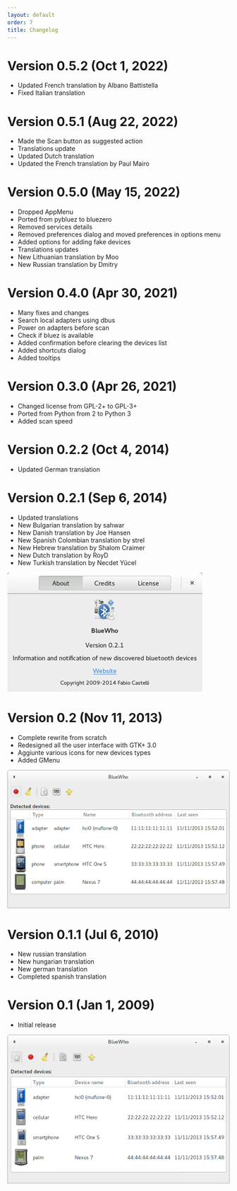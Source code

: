 ```yaml
---
layout: default
order: 7
title: Changelog
---
```

# Version 0.5.2 (Oct 1, 2022)

* Updated French translation by Albano Battistella
* Fixed Italian translation

# Version 0.5.1 (Aug 22, 2022)

* Made the Scan button as suggested action
* Translations update
* Updated Dutch translation
* Updated the French translation by Paul Mairo

# Version 0.5.0 (May 15, 2022)

* Dropped AppMenu
* Ported from pybluez to bluezero
* Removed services details
* Removed preferences dialog and moved preferences in options menu
* Added options for adding fake devices
* Translations updates
* New Lithuanian translation by Moo
* New Russian translation by Dmitry

# Version 0.4.0 (Apr 30, 2021)

* Many fixes and changes
* Search local adapters using dbus
* Power on adapters before scan
* Check if bluez is available
* Added confirmation before clearing the devices list
* Added shortcuts dialog
* Added tooltips

# Version 0.3.0 (Apr 26, 2021)

* Changed license from GPL-2+ to GPL-3+
* Ported from Python from 2 to Python 3
* Added scan speed

# Version 0.2.2 (Oct 4, 2014)

* Updated German translation

# Version 0.2.1 (Sep 6, 2014)

* Updated translations
* New Bulgarian translation by sahwar
* New Danish translation by Joe Hansen
* New Spanish Colombian translation by strel
* New Hebrew translation by Shalom Craimer
* New Dutch translation by RoyD
* New Turkish translation by Necdet Yücel

![About dialog for BlueWho 0.2.1](/resources/bluewho/archive/v0.2.1/english/about.png)

# Version 0.2 (Nov 11, 2013)

* Complete rewrite from scratch
* Redesigned all the user interface with GTK+ 3.0
* Aggiunte various icons for new devices types
* Added GMenu

![Main window for BlueWho 0.2](/resources/bluewho/archive/v0.2/english/main.png)

# Version 0.1.1 (Jul 6, 2010)

* New russian translation
* New hungarian translation
* New german translation
* Completed spanish translation

# Version 0.1 (Jan 1, 2009)

* Initial release

![Main window for BlueWho 0.1](/resources/bluewho/archive/v0.1/english/main.png)